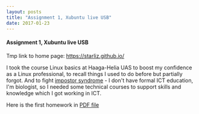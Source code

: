 ```yaml
---
layout: posts
title: "Assignment 1, Xubuntu live USB"
date: 2017-01-23
---
```


#### Assignment 1, Xubuntu live USB

Tmp link to home page: <https://starliz.github.io/>

I took the course Linux basics at Haaga-Helia UAS to boost my confidence as a Linux professional,
to recall things I used to do before but partially forgot. 
And to fight [impostor syndrome](https://en.wikipedia.org/wiki/Impostor_syndrome) - 
I don't have formal ICT education, I'm biologist, so I needed some technical courses to support skills 
and knowledge which I got working in ICT.

Here is the first homework in [PDF file](https://github.com/starliz/hh_linux_basics/raw/master/h1_live_usb.pdf)
